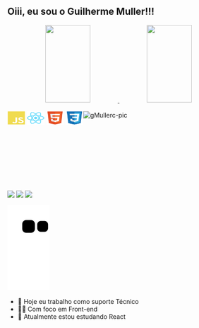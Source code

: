 ## Oiii, eu sou o Guilherme Muller!!!

<div align="center">
  <a href="https://github.com/gMullerc">
  <img width="45%" height="175rem" src="https://github-readme-stats.vercel.app/api?username=gMullerc&show_icons=true&theme=radical&include_all_commits=true&count_private=true"/>
  <img width="45%" height="175rem" src="https://github-readme-stats.vercel.app/api/top-langs/?username=gMullerc&layout=compact&langs_count=7&theme=radical"/>
</div>
<div style="display: inline-block"><br>
  <img align="center" alt="gMullerc-Js" height="30" width="40" src="https://raw.githubusercontent.com/devicons/devicon/master/icons/javascript/javascript-plain.svg">
  <img align="center" alt="gMullerc-React" height="30" width="40" src="https://raw.githubusercontent.com/devicons/devicon/master/icons/react/react-original.svg">
  <img align="center" alt="gMullerc-HTML" height="30" width="40" src="https://raw.githubusercontent.com/devicons/devicon/master/icons/html5/html5-original.svg">
  <img align="center" alt="gMullerc-CSS" height="30" width="40" src="https://raw.githubusercontent.com/devicons/devicon/master/icons/css3/css3-original.svg">
<img align="right" alt="gMullerc-pic" width="180rem" height="150rem" src="https://tm.ibxk.com.br/2021/04/20/20141031772049.jpg">
</div>
  
  
  ##
<div> 
  <a href="https://instagram.com/gmullerc" target="_blank"><img src="https://img.shields.io/badge/-Instagram-%23E4405F?style=for-the-badge&logo=instagram&logoColor=white" target="_blank"></a>
  <a href = "mailto:guilgerme.mcosta15@gmail.com"><img src="https://img.shields.io/badge/-Gmail-%23333?style=for-the-badge&logo=gmail&logoColor=white" target="_blank"></a>
  <a href="https://www.linkedin.com/in/gmullerc" target="_blank"><img src="https://img.shields.io/badge/-LinkedIn-%230077B5?style=for-the-badge&logo=linkedin&logoColor=white" target="_blank"></a> 
 
  ![Snake animation](https://github.com/rafaballerini/rafaballerini/blob/output/github-contribution-grid-snake.svg)
 
</div>


- 🔭 Hoje eu trabalho como suporte Técnico
- 🐱‍👤 Com foco em Front-end
- 🌱 Atualmente estou estudando React
